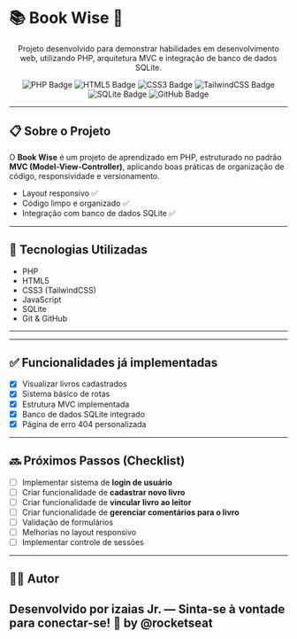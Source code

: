 # 📚 Book Wise 🚀

<p align="center">
Projeto desenvolvido para demonstrar habilidades em desenvolvimento web, utilizando PHP, arquitetura MVC e integração de banco de dados SQLite.
</p>

<p align="center">
  <img src="https://img.shields.io/badge/PHP-777BB4?style=for-the-badge&logo=php&logoColor=white" alt="PHP Badge"/>
  <img src="https://img.shields.io/badge/HTML5-E34F26?style=for-the-badge&logo=html5&logoColor=white" alt="HTML5 Badge"/>
  <img src="https://img.shields.io/badge/CSS3-1572B6?style=for-the-badge&logo=css3&logoColor=white" alt="CSS3 Badge"/>
  <img src="https://img.shields.io/badge/TailwindCSS-06B6D4?style=for-the-badge&logo=tailwindcss&logoColor=white" alt="TailwindCSS Badge"/>
  <img src="https://img.shields.io/badge/SQLite-003B57?style=for-the-badge&logo=sqlite&logoColor=white" alt="SQLite Badge"/>
  <img src="https://img.shields.io/badge/GitHub-181717?style=for-the-badge&logo=github&logoColor=white" alt="GitHub Badge"/>
</p>

---

## 📋 Sobre o Projeto

O **Book Wise** é um projeto de aprendizado em PHP, estruturado no padrão **MVC (Model-View-Controller)**, aplicando boas práticas de organização de código, responsividade e versionamento.

- Layout responsivo ✅  
- Código limpo e organizado ✅  
- Integração com banco de dados SQLite ✅  

---

## 🚀 Tecnologias Utilizadas

- PHP
- HTML5
- CSS3 (TailwindCSS)
- JavaScript
- SQLite
- Git & GitHub

---


---

## ✅ Funcionalidades já implementadas

- [x] Visualizar livros cadastrados
- [x] Sistema básico de rotas
- [x] Estrutura MVC implementada
- [x] Banco de dados SQLite integrado
- [x] Página de erro 404 personalizada

---

## 🔜 Próximos Passos (Checklist)

- [ ] Implementar sistema de **login de usuário**
- [ ] Criar funcionalidade de **cadastrar novo livro**
- [ ] Criar funcionalidade de **vincular livro ao leitor**
- [ ] Criar funcionalidade de **gerenciar comentários para o livro**
- [ ] Validação de formulários
- [ ] Melhorias no layout responsivo
- [ ] Implementar controle de sessões

---

## 👨‍💻 Autor

Desenvolvido por izaias Jr. — Sinta-se à vontade para conectar-se! 🚀
by @rocketseat
---

